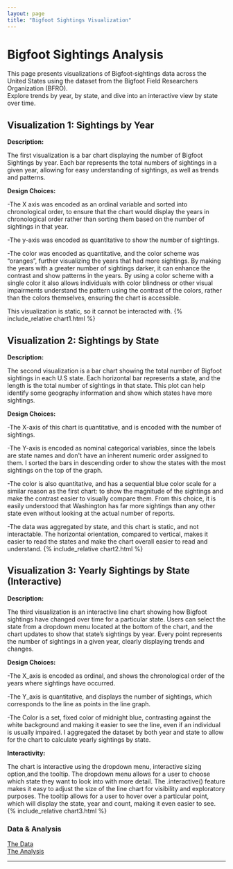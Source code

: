 ```yaml
---
layout: page
title: "Bigfoot Sightings Visualization"
---
```


# Bigfoot Sightings Analysis

This page presents visualizations of Bigfoot‑sightings data across the United States using the dataset from the Bigfoot Field Researchers Organization (BFRO).  
Explore trends by year, by state, and dive into an interactive view by state over time.

## Visualization 1: Sightings by Year 

**Description:**

The first visualization is a bar chart displaying the number of Bigfoot Sightings by year. Each bar represents the total numbers of sightings in a given year, allowing for easy understanding of sightings, as well as trends and patterns. 

**Design Choices:**

-The X axis was encoded as an ordinal variable and sorted into chronological order, to ensure that the chart would display the years in chronological order rather than sorting them based on the number of sightings in that year.

-The y-axis was encoded as quantitative to show the number of sightings. 

-The color was encoded as quantitative, and the color scheme was “oranges”, further visualizing the years that had more sightings. By making the years with a greater number of sightings darker, it can enhance the contrast and show patterns in the years. By using a color scheme with a single color it also allows individuals with color blindness or other visual impairments understand the pattern using the contrast of the colors, rather than the colors themselves, ensuring the chart is accessible. 

This visualization is static, so it cannot be interacted with. 
{% include_relative chart1.html %}

## Visualization 2: Sightings by State 
**Description:**

The second visualization is a bar chart showing the total number of Bigfoot sightings in each U.S state. Each horizontal bar represents a state, and the length is the total number of sightings in that state. This plot can help identify some geography information and show which states have more sightings. 

**Design Choices:**

-The X-axis of this chart is quantitative, and is encoded with the number of sightings.

-The Y-axis is encoded as nominal categorical variables, since the labels are state names and don't have an inherent numeric order assigned to them. I sorted the bars in descending order to show the states with the most sightings on the top of the graph. 

-The color is also quantitative, and has a sequential blue color scale for a similar reason as the first chart: to show the magnitude of the sightings and make the contrast easier to visually compare them. From this choice, it is easily understood that Washington has far more sightings than any other state even without looking at the actual number of reports. 

-The data was aggregated by state, and this chart is static, and not interactable. The horizontal orientation, compared to vertical, makes it easier to read the states and make the chart overall easier to read and understand. 
{% include_relative chart2.html %}

## Visualization 3: Yearly Sightings by State (Interactive)  
**Description:**

The third visualization is an interactive line chart showing how Bigfoot sightings have changed over time for a particular state. Users can select the state from a dropdown menu located at the bottom of the chart, and the chart updates to show that state’s sightings by year. Every point represents the number of sightings in a given year, clearly displaying trends and changes. 

**Design Choices:**

-The X_axis is encoded as ordinal, and shows the chronological order of the years where sightings have occurred. 

-The Y_axis is quantitative, and displays the number of sightings, which corresponds to the line as points in the line graph. 

-The Color is a set, fixed color of midnight blue, contrasting against the white background and making it easier to see the line, even if an individual is usually impaired. I aggregated the dataset by both year and state to allow for the chart to calculate yearly sightings by state. 

**Interactivity:**

The chart is interactive using the dropdown menu, interactive sizing option,and the tooltip. The dropdown menu allows for a user to choose which state they want to look into with more detail. The .interactive() feature makes it easy to adjust the size of the line chart for visibility and exploratory purposes. The tooltip allows for a user to hover over a particular point, which will display the state, year and count, making it even easier to see. 
{% include_relative chart3.html %}

### Data & Analysis  
[The Data](https://raw.githubusercontent.com/UIUC-iSchool-DataViz/is445_data/main/bfro_reports_fall2022.csv)  
[The Analysis](https://github.com/mtrzu/mtrzu.github.io/blob/main/python_notebooks/Workbook.ipynb)

---
